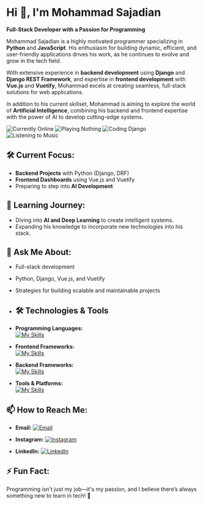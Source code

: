 # Hi 👋, I'm Mohammad Sajadian  
**Full-Stack Developer with a Passion for Programming**  

Mohammad Sajadian is a highly motivated programmer specializing in **Python** and **JavaScript**. His enthusiasm for building dynamic, efficient, and user-friendly applications drives his work, as he continues to evolve and grow in the tech field.  

With extensive experience in **backend development** using **Django** and **Django REST Framework**, and expertise in **frontend development** with **Vue.js** and **Vuetify**, Mohammad excels at creating seamless, full-stack solutions for web applications.  

In addition to his current skillset, Mohammad is aiming to explore the world of **Artificial Intelligence**, combining his backend and frontend expertise with the power of AI to develop cutting-edge systems.  

![Currently Online](https://img.shields.io/badge/Status-Online-brightgreen?style=flat-square)
![Playing Nothing](https://img.shields.io/badge/Playing-Nothing%20Right%20Now-blue?style=flat-square&logo=steam)
![Coding Django](https://img.shields.io/badge/Coding-Django%20Project-blueviolet?style=flat-square&logo=django&logoColor=white)
![Listening to Music](https://img.shields.io/badge/Sorena?style=flat-square&logo=spotify&logoColor=white)


## 🛠️ Current Focus:  
- **Backend Projects** with Python (Django, DRF)  
- **Frontend Dashboards** using Vue.js and Vuetify  
- Preparing to step into **AI Development**  

## 🌱 Learning Journey:  
- Diving into **AI and Deep Learning** to create intelligent systems.  
- Expanding his knowledge to incorporate new technologies into his stack.  

## 💬 Ask Me About:  
- Full-stack development  
- Python, Django, Vue.js, and Vuetify  
- Strategies for building scalable and maintainable projects

- ## 🛠 Technologies & Tools  

- **Programming Languages:**  
[![My Skills](https://skillicons.dev/icons?i=js,py,html,css&theme=light)](https://skillicons.dev)

- **Frontend Frameworks:**  
[![My Skills](https://skillicons.dev/icons?i=vue,vuetify&theme=light)](https://skillicons.dev)

- **Backend Frameworks:**  
[![My Skills](https://skillicons.dev/icons?i=django&theme=light)](https://skillicons.dev)

- **Tools & Platforms:**  
[![My Skills](https://skillicons.dev/icons?i=redis,docker,figma,git,github,mongodb,nginx,postgres,postman,&theme=light)](https://skillicons.dev)

## 📫 How to Reach Me:  

- **Email:** <a href="mailto:mohammadsajadian3011@gmail.com">
    <img src="https://img.shields.io/badge/Email-D14836?style=flat&logo=gmail&logoColor=white" alt="Email" target="_blank"/>
  </a>  

- **Instagram:** <a href="https://www.instagram.com/mohammad.sjr/">
    <img src="https://img.shields.io/badge/Instagram-E4405F?style=flat&logo=instagram&logoColor=white" alt="Instagram" target="_blank"/>
  </a>  

- **LinkedIn:** <a href="https://www.linkedin.com/in/mohammad-sajadian-a02468343">
    <img src="https://img.shields.io/badge/LinkedIn-0077B5?style=flat&logo=linkedin&logoColor=white" alt="LinkedIn" target="_blank"/>
  </a>  


## ⚡ Fun Fact:  
Programming isn't just my job—it's my passion, and I believe there’s always something new to learn in tech! 🚀  

<!---
mohammadsj/mohammadsj is a ✨ special ✨ repository because its `README.md` (this file) appears on your GitHub profile.
You can click the Preview link to take a look at your changes.
--->
